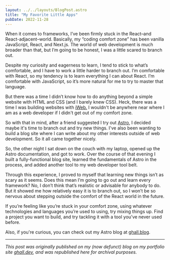 ```yaml
---
layout: ../../layouts/BlogPost.astro
title: "My Favorite Little Apps"
pubDate: 2022-11-28
---
```


When it comes to frameworks, I’ve been firmly stuck in the React–and React-adjacent–world. Basically, my “coding comfort zone” has been vanilla JavaScript, React, and Next.js. The world of web development is much broader than that, but I’m going to be honest, I was a little scared to branch out.

Despite my curiosity and eagerness to learn, I tend to stick to what’s comfortable, and I have to work a little harder to branch out. I’m comfortable with React, so my tendency is to learn everything I can about React. I’m comfortable with JavaScript, so it’s more natural for me to try to master that language.

But there was a time I didn’t know how to do anything beyond a simple website with HTML and CSS (and I barely knew CSS). Heck, there was a time I was building websites with [iWeb.](https://en.wikipedia.org/wiki/IWeb) I wouldn't be anywhere near where I am as a web developer if I didn't get out of my comfort zone.

So with that in mind, after a friend suggested I try out [Astro](https://astro.build/), I decided maybe it's time to branch out and try new things. I've also been wanting to build a blog site where I can write about my other interests outside of web development. So it all came together nicely.

So, the other night I sat down on the couch with my laptop, opened up the Astro documentation, and got to work. Over the course of that evening I built a fully-functional blog site, learned the fundamentals of Astro in the process, and added another tool to my web developer tool belt.

Through this experience, I proved to myself that learning new things isn’t as scary as it seems. Does this mean I’m going to go out and learn every framework? No, I don’t think that’s realistic or advisable for anybody to do. But it showed me how relatively easy it is to branch out, so I won’t be so nervous about stepping outside the comfort of the React world in the future.

If you’re feeling like you’re stuck in your comfort zone, using whatever technologies and languages you’re used to using, try mixing things up. Find a project you want to build, and try tackling it with a tool you’ve never used before.

Also, if you're curious, you can check out my Astro blog at [ghall.blog](http://ghall.blog).

---

_This post was originally published on my (now defunct) blog on my portfolio site [ghall.dev](https://ghall.dev), and was republished here for archival purposes._
